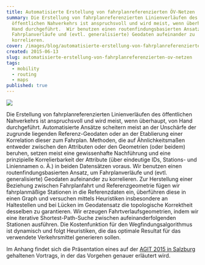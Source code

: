 ```yaml
---
title: Automatisierte Erstellung von fahrplanreferenzierten ÖV-Netzen
summary: Die Erstellung von fahrplanreferenzierten Linienverläufen des
  öffentlichen Nahverkehrs ist anspruchsvoll und wird meist, wenn überhaupt, von
  Hand durchgeführt.  Wir benutzen einen routenfindungsbasierten Ansatz, um
  Fahrplanverläufe und (evtl. generalisierte) Geodaten aufeinander zu
  korrelieren.
cover: /images/blog/automatisierte-erstellung-von-fahrplanreferenzierten-ov-netzen/genf_small_0.png
created: 2015-06-13
slug: automatisierte-erstellung-von-fahrplanreferenzierten-ov-netzen
tags:
  - mobility
  - routing
  - maps
published: true
---
```


![](/images/blog/automatisierte-erstellung-von-fahrplanreferenzierten-ov-netzen/genf_small_0.png)

Die Erstellung von fahrplanreferenzierten Linienverläufen des öffentlichen Nahverkehrs ist anspruchsvoll und wird meist, wenn überhaupt, von Hand durchgeführt. Automatisierte Ansätze scheitern meist an der Unschärfe der zugrunde liegenden Referenz-Geodaten oder an der Etablierung einer Korrelation dieser zum Fahrplan. Methoden, die auf Ähnlichkeitsmaßen entweder zwischen den Attributen oder den Geometrien (oder beidem) beruhen, setzen meist eine gewissenhafte Nachführung und eine prinzipielle Korrelierbarkeit der Attribute (über eindeutige IDs, Stations- und Liniennamen o. Ä.) in beiden Datensätzen voraus. Wir benutzen einen routenfindungsbasierten Ansatz, um Fahrplanverläufe und (evtl. generalisierte) Geodaten aufeinander zu korrelieren. Zur Herstellung einer Beziehung zwischen Fahrplanfahrt und Referenzgeometrie fügen wir fahrplanmäßige Stationen in die Referenzdaten ein, überführen diese in einen Graph und versuchen mittels Heuristiken insbesondere an Haltestellen und bei Lücken im Geodatensatz die topologische Korrektheit desselben zu garantieren. Wir erzeugen Fahrtverlaufsgeometrien, indem wir eine iterative Shortest-Path-Suche zwischen aufeinanderfolgenden Stationen ausführen. Die Kostenfunktion für den Wegfindungsalgorithmus ist dynamisch und folgt Heuristiken, die das optimale Resultat für das verwendete Verkehrsmittel generieren sollen.

Im Anhang findet sich die Präsentation eines auf der [AGIT 2015 in Salzburg](http://www.agit.at/) gehaltenen Vortrags, in der das Vorgehen genauer erläutert wird.

